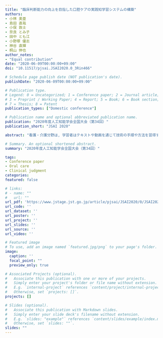 ```yaml
---
title: "臨床判断能力の向上を目指した口腔ケアの実践知学習システムの構築"
authors:
- 小林 美亜
- 島田 直哉
- 小俣 敦士
- 奈良 とみ子
- 田中 とも江
- 小野塚 優志
- 神谷 直輝
- 桐山 伸也
author_notes:
- "Equal contribution"
date: "2020-06-09T00:00:00+09:00"
doi: "10.11517/pjsai.JSAI2020.0_3Rin466"

# Schedule page publish date (NOT publication's date).
publishDate: "2020-06-09T00:00:00+09:00"

# Publication type.
# Legend: 0 = Uncategorized; 1 = Conference paper; 2 = Journal article;
# 3 = Preprint / Working Paper; 4 = Report; 5 = Book; 6 = Book section;
# 7 = Thesis; 8 = Patent
publication_types: ["Domestic conference"]

# Publication name and optional abbreviated publication name.
publication: "2020年度人工知能学会全国大会（第34回）"
publication_short: "JSAI 2020"

abstract: "看護・介護分野は, 学習者はテキストや動画を通じて技術の手順や方法を習得する. しかし, 臨床現場において, ケア者は, 個々の状態に応じた適切なケアを実践するために, 問題解決思考過程であるクリティカルシンキングを行っている. クリティカルシンキングは臨床判断として現れる. 看護技術のマニュアルであるテキストや動画は, 現況の理解に基づいた臨床判断が可視化されていない. そこで, 本研究では, エキスパートの習熟した実践 (グッドプラクティス) に基づいて, ケアの選択・実行に至る臨床判断プロセスモデルを構築し, 学習者の臨床判断と比較することで, 実践知を養うことのできる学習システム (実践知学習システム) の開発を試み, その効果を検証した. 実践知学習システムの活用により, エキスパートと学習者の臨床判断の比較を通じ, 学習者が何に気付くことができていて, 何に気付けていないかが可視化されることから, 学習者個人のレベルにあわせた現場の実践課題を導き出すことにつなげられると考える. また, この学習から得られた知識や技能を学習者の臨床場面と関連づけて探求することで, その知識や技能の向上と定着化に貢献することができるだろう."

# Summary. An optional shortened abstract.
summary: "2020年度人工知能学会全国大会（第34回）"

tags:
- Conference paper
- Oral care
- Clinical judgment
categories: 
featured: false

# links:
# - name: ""
#   url: ""
url_pdf: 'https://www.jstage.jst.go.jp/article/pjsai/JSAI2020/0/JSAI2020_3Rin466/_article/-char/ja/'
url_code: ''
url_dataset: ''
url_poster: ''
url_project: ''
url_slides: ''
url_source: ''
url_video: ''

# Featured image
# To use, add an image named `featured.jpg/png` to your page's folder. 
image:
  caption: ''
  focal_point: ""
  preview_only: true

# Associated Projects (optional).
#   Associate this publication with one or more of your projects.
#   Simply enter your project's folder or file name without extension.
#   E.g. `internal-project` references `content/project/internal-project/index.md`.
#   Otherwise, set `projects: []`.
projects: []

# Slides (optional).
#   Associate this publication with Markdown slides.
#   Simply enter your slide deck's filename without extension.
#   E.g. `slides: "example"` references `content/slides/example/index.md`.
#   Otherwise, set `slides: ""`.
slides: ""
---
```

